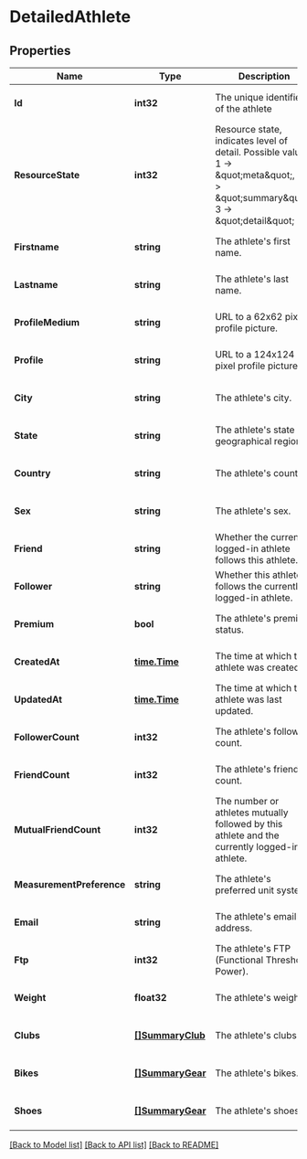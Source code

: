 # DetailedAthlete

## Properties
Name | Type | Description | Notes
------------ | ------------- | ------------- | -------------
**Id** | **int32** | The unique identifier of the athlete | [optional] [default to null]
**ResourceState** | **int32** | Resource state, indicates level of detail. Possible values: 1 -&gt; \&quot;meta\&quot;, 2 -&gt; \&quot;summary\&quot;, 3 -&gt; \&quot;detail\&quot; | [optional] [default to null]
**Firstname** | **string** | The athlete&#39;s first name. | [optional] [default to null]
**Lastname** | **string** | The athlete&#39;s last name. | [optional] [default to null]
**ProfileMedium** | **string** | URL to a 62x62 pixel profile picture. | [optional] [default to null]
**Profile** | **string** | URL to a 124x124 pixel profile picture. | [optional] [default to null]
**City** | **string** | The athlete&#39;s city. | [optional] [default to null]
**State** | **string** | The athlete&#39;s state or geographical region. | [optional] [default to null]
**Country** | **string** | The athlete&#39;s country. | [optional] [default to null]
**Sex** | **string** | The athlete&#39;s sex. | [optional] [default to null]
**Friend** | **string** | Whether the currently logged-in athlete follows this athlete. | [optional] [default to null]
**Follower** | **string** | Whether this athlete follows the currently logged-in athlete. | [optional] [default to null]
**Premium** | **bool** | The athlete&#39;s premium status. | [optional] [default to null]
**CreatedAt** | [**time.Time**](time.Time.md) | The time at which the athlete was created. | [optional] [default to null]
**UpdatedAt** | [**time.Time**](time.Time.md) | The time at which the athlete was last updated. | [optional] [default to null]
**FollowerCount** | **int32** | The athlete&#39;s follower count. | [optional] [default to null]
**FriendCount** | **int32** | The athlete&#39;s friend count. | [optional] [default to null]
**MutualFriendCount** | **int32** | The number or athletes mutually followed by this athlete and the currently logged-in athlete. | [optional] [default to null]
**MeasurementPreference** | **string** | The athlete&#39;s preferred unit system. | [optional] [default to null]
**Email** | **string** | The athlete&#39;s email address. | [optional] [default to null]
**Ftp** | **int32** | The athlete&#39;s FTP (Functional Threshold Power). | [optional] [default to null]
**Weight** | **float32** | The athlete&#39;s weight. | [optional] [default to null]
**Clubs** | [**[]SummaryClub**](SummaryClub.md) | The athlete&#39;s clubs. | [optional] [default to null]
**Bikes** | [**[]SummaryGear**](SummaryGear.md) | The athlete&#39;s bikes. | [optional] [default to null]
**Shoes** | [**[]SummaryGear**](SummaryGear.md) | The athlete&#39;s shoes. | [optional] [default to null]

[[Back to Model list]](../README.md#documentation-for-models) [[Back to API list]](../README.md#documentation-for-api-endpoints) [[Back to README]](../README.md)


